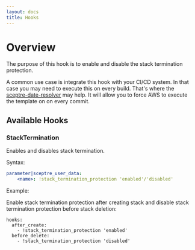 ```yaml
---
layout: docs
title: Hooks
---
```


# Overview

The purpose of this hook is to enable and disable the stack
termination protection.

A common use case is integrate this hook with your CI/CD
system. In that case you may need to execute this on every
build.  That's where the
[sceptre-date-resolver](https://github.com/zaro0508/sceptre-date-resolver)
may help. It will allow you to force AWS to execute the template on
on every commit.


## Available Hooks

### StackTermination

Enables and disables stack termination.

Syntax:

```yaml
parameter|sceptre_user_data:
    <name>: !stack_termination_protection 'enabled'/'disabled'
```

Example:

Enable stack termination protection after creating stack
and disable stack termination protection before stack deletion:
```
hooks:
  after_create:
    - !stack_termination_protection 'enabled'
  before_delete:
    - !stack_termination_protection 'disabled'
```
